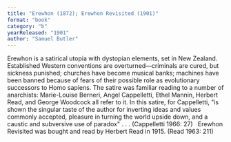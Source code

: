 ```yaml
---
title: "Erewhon (1872); Erewhon Revisited (1901)"
format: "book"
category: "b"
yearReleased: "1901"
author: "Samuel Butler"
---
```

Erewhon is a satirical utopia with dystopian  elements, set in New Zealand. Established Western conventions are  overturned—criminals are cured, but sickness punished; churches have become  musical banks; machines have been banned because of fears of their possible role  as evolutionary successors to Homo sapiens. The satire was familiar reading to a number of  anarchists: Marie-Louise Berneri, Angel Cappelletti, Ethel Mannin, Herbert Read,  and George Woodcock all refer to it. In this satire, for Cappelletti, "is shown  the singular taste of the author for inverting ideas and values commonly  accepted, pleasure in turning the world upside down, and a caustic and  subversive use of paradox" . . . (Cappelletti 1966: 27)
 
Erewhon Revisited was bought and read  by Herbert Read in 1915. (Read 1963: 211)
 
 
